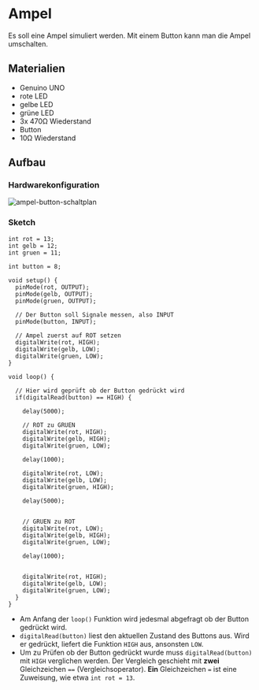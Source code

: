 # Ampel
Es soll eine Ampel simuliert werden. Mit einem Button kann man die Ampel umschalten.

## Materialien
* Genuino UNO
* rote LED
* gelbe LED
* grüne LED
* 3x 470Ω Wiederstand
* Button
* 10Ω Wiederstand

## Aufbau
### Hardwarekonfiguration

![ampel-button-schaltplan](https://raw.githubusercontent.com/sensebox/resources/master/images/edu/ampel_button_schaltplan.png)

### Sketch

```arduino
int rot = 13;
int gelb = 12;
int gruen = 11;

int button = 8;

void setup() {
  pinMode(rot, OUTPUT);
  pinMode(gelb, OUTPUT);
  pinMode(gruen, OUTPUT);

  // Der Button soll Signale messen, also INPUT
  pinMode(button, INPUT);

  // Ampel zuerst auf ROT setzen
  digitalWrite(rot, HIGH);
  digitalWrite(gelb, LOW);
  digitalWrite(gruen, LOW);
}

void loop() {

  // Hier wird geprüft ob der Button gedrückt wird
  if(digitalRead(button) == HIGH) {

    delay(5000);

    // ROT zu GRUEN
    digitalWrite(rot, HIGH);
    digitalWrite(gelb, HIGH);
    digitalWrite(gruen, LOW);

    delay(1000);

    digitalWrite(rot, LOW);
    digitalWrite(gelb, LOW);
    digitalWrite(gruen, HIGH);

    delay(5000);


    // GRUEN zu ROT
    digitalWrite(rot, LOW);
    digitalWrite(gelb, HIGH);
    digitalWrite(gruen, LOW);

    delay(1000);


    digitalWrite(rot, HIGH);
    digitalWrite(gelb, LOW);
    digitalWrite(gruen, LOW);
  }
}

```

- Am Anfang der `loop()` Funktion wird jedesmal abgefragt ob der Button gedrückt wird.
- `digitalRead(button)` liest den aktuellen Zustand des Buttons aus. Wird er gedrückt, liefert die Funktion `HIGH` aus, ansonsten `LOW`.
-  Um zu Prüfen ob der Button gedrückt wurde muss `digitalRead(button)` mit `HIGH` verglichen werden. Der Vergleich geschieht mit __zwei__ Gleichzeichen `==` (Vergleichsoperator). __Ein__ Gleichzeichen `=` ist eine Zuweisung, wie etwa `int rot = 13`.
